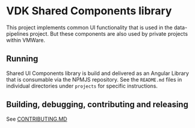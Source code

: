 # VDK Shared Components library

This project implements common UI functionality that is used in the data-pipelines project.
But these components are also used by private projects within VMWare.

## Running

Shared UI Components library is build and delivered as an Angular Library that is consumable via
the NPMJS repository.
See the `README.md` files in individual directories under `projects` for specific instructions.


## Building, debugging, contributing and releasing

See [CONTRIBUTING.MD](/CONTRIBUTING.md)
